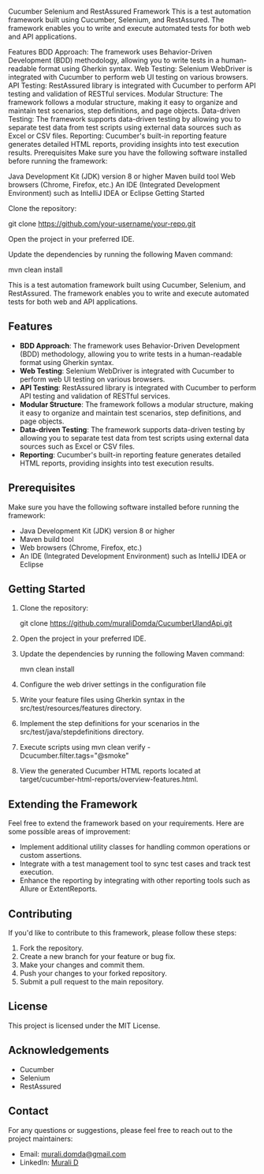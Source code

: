 Cucumber Selenium and RestAssured Framework
This is a test automation framework built using Cucumber, Selenium, and RestAssured. The framework enables you to write and execute automated tests for both web and API applications.

Features
BDD Approach: The framework uses Behavior-Driven Development (BDD) methodology, allowing you to write tests in a human-readable format using Gherkin syntax.
Web Testing: Selenium WebDriver is integrated with Cucumber to perform web UI testing on various browsers.
API Testing: RestAssured library is integrated with Cucumber to perform API testing and validation of RESTful services.
Modular Structure: The framework follows a modular structure, making it easy to organize and maintain test scenarios, step definitions, and page objects.
Data-driven Testing: The framework supports data-driven testing by allowing you to separate test data from test scripts using external data sources such as Excel or CSV files.
Reporting: Cucumber's built-in reporting feature generates detailed HTML reports, providing insights into test execution results.
Prerequisites
Make sure you have the following software installed before running the framework:

Java Development Kit (JDK) version 8 or higher
Maven build tool
Web browsers (Chrome, Firefox, etc.)
An IDE (Integrated Development Environment) such as IntelliJ IDEA or Eclipse
Getting Started


Clone the repository:

git clone https://github.com/your-username/your-repo.git


Open the project in your preferred IDE.

Update the dependencies by running the following Maven command:

mvn clean install


This is a test automation framework built using Cucumber, Selenium, and RestAssured. The framework enables you to write and execute automated tests for both web and API applications.

## Features

- **BDD Approach**: The framework uses Behavior-Driven Development (BDD) methodology, allowing you to write tests in a human-readable format using Gherkin syntax.
- **Web Testing**: Selenium WebDriver is integrated with Cucumber to perform web UI testing on various browsers.
- **API Testing**: RestAssured library is integrated with Cucumber to perform API testing and validation of RESTful services.
- **Modular Structure**: The framework follows a modular structure, making it easy to organize and maintain test scenarios, step definitions, and page objects.
- **Data-driven Testing**: The framework supports data-driven testing by allowing you to separate test data from test scripts using external data sources such as Excel or CSV files.
- **Reporting**: Cucumber's built-in reporting feature generates detailed HTML reports, providing insights into test execution results.

## Prerequisites

Make sure you have the following software installed before running the framework:

- Java Development Kit (JDK) version 8 or higher
- Maven build tool
- Web browsers (Chrome, Firefox, etc.)
- An IDE (Integrated Development Environment) such as IntelliJ IDEA or Eclipse

## Getting Started

1. Clone the repository:


    git clone https://github.com/muraliDomda/CucumberUIandApi.git


2. Open the project in your preferred IDE.

3. Update the dependencies by running the following Maven command:

    mvn clean install


4. Configure the web driver settings in the configuration file 

5. Write your feature files using Gherkin syntax in the src/test/resources/features directory.

6. Implement the step definitions for your scenarios in the src/test/java/stepdefinitions directory.

7. Execute scripts using 
      mvn clean verify -Dcucumber.filter.tags="@smoke"

8. View the generated Cucumber HTML reports located at target/cucumber-html-reports/overview-features.html.

## Extending the Framework

Feel free to extend the framework based on your requirements. Here are some possible areas of improvement:

- Implement additional utility classes for handling common operations or custom assertions.
- Integrate with a test management tool to sync test cases and track test execution.
- Enhance the reporting by integrating with other reporting tools such as Allure or ExtentReports.

## Contributing

If you'd like to contribute to this framework, please follow these steps:

1. Fork the repository.
2. Create a new branch for your feature or bug fix.
3. Make your changes and commit them.
4. Push your changes to your forked repository.
5. Submit a pull request to the main repository.

## License

This project is licensed under the MIT License.

## Acknowledgements

- Cucumber
- Selenium
- RestAssured

## Contact

For any questions or suggestions, please feel free to reach out to the project maintainers:

- Email: murali.domda@gmail.com
- LinkedIn: [Murali D](https://www.linkedin.com/in/murali-d-51166a150/)

